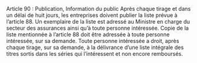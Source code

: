 Article 90 : Publication, Information du public
Après chaque tirage et dans un délai de huit jours, les entreprises doivent publier la liste prévue à l’article 88.
Un exemplaire de la liste est adressé au Ministre en charge du secteur des assurances ainsi qu’à toute personne intéressée.
Copie de la liste mentionnée à l’article 88 doit être adressée à toute personne intéressée, sur sa demande.
Toute personne intéressée a droit, après chaque tirage, sur sa demande, à la délivrance d’une liste intégrale des titres sortis dans les séries qui l’intéressent et non encore remboursés.
